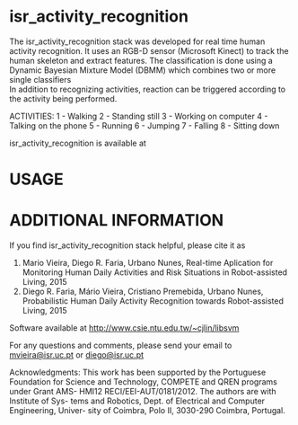 # isr_activity_recognition

The isr_activity_recognition stack was developed for real time human activity recognition. It uses an 
RGB-D sensor (Microsoft Kinect) to track the human skeleton and extract features. The classification is
done using a Dynamic Bayesian Mixture Model (DBMM) which combines two or more single classifiers  
In addition to recognizing activities, reaction can be triggered according to the activity being performed. 

ACTIVITIES: 1 - Walking
	          2 - Standing still
            3 - Working on computer
            4 - Talking on the phone
            5 - Running
            6 - Jumping
            7 - Falling
            8 - Sitting down

isr_activity_recognition is available at


USAGE
=====



ADDITIONAL INFORMATION
======================

If you find isr_activity_recognition stack helpful, please cite it as

1. Mario Vieira, Diego R. Faria, Urbano Nunes, Real-time Aplication for Monitoring Human Daily Activities and Risk Situations in Robot-assisted Living, 2015
2. Diego R. Faria, Mário Vieira, Cristiano Premebida, Urbano Nunes, Probabilistic Human Daily Activity Recognition towards Robot-assisted Living, 2015


Software available at http://www.csie.ntu.edu.tw/~cjlin/libsvm

For any questions and comments, please send your email to
mvieira@isr.uc.pt or diego@isr.uc.pt

Acknowledgments:
This work has been supported by the Portuguese Foundation for Science
and  Technology,  COMPETE  and  QREN  programs  under  Grant  AMS-
HMI12  RECI/EEI-AUT/0181/2012.  The  authors  are  with  Institute  of  Sys-
tems and Robotics, Dept. of Electrical and Computer Engineering, Univer-
sity of Coimbra, Polo II, 3030-290 Coimbra, Portugal. 

